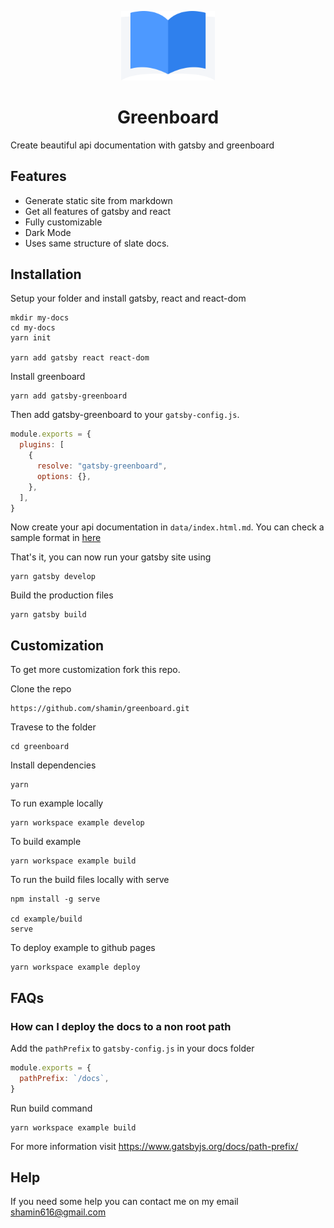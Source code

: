 <p align="center">
  <a href="https://greenboard.surge.sh">
    <img alt="Gatsby" src="./logo/logo.png" width="150" />
  </a>
</p>
<h1 align="center">
  Greenboard
</h1>

Create beautiful api documentation with gatsby and greenboard

## Features
- Generate static site from markdown
- Get all features of gatsby and react
- Fully customizable
- Dark Mode
- Uses same structure of slate docs.

## Installation

Setup your folder and install gatsby, react and react-dom
```shell
mkdir my-docs
cd my-docs
yarn init

yarn add gatsby react react-dom
```

Install greenboard
```shell
yarn add gatsby-greenboard
```


Then add gatsby-greenboard to your `gatsby-config.js`. 

```javascript
module.exports = {
  plugins: [
    {
      resolve: "gatsby-greenboard",
      options: {},
    },
  ],
}
```
Now create your api documentation in `data/index.html.md`. You can check a sample format in [here](./example/data/index.html.md)


That's it, you can now run your gatsby site using

```shell
yarn gatsby develop
```

Build the production files

```shell
yarn gatsby build
```


## Customization
To get more customization fork this repo.

Clone the repo
```shell
https://github.com/shamin/greenboard.git
```

Travese to the folder
```shell
cd greenboard
```

Install dependencies
```shell
yarn
```

To run example locally
```shell
yarn workspace example develop
```

To build example 
```shell
yarn workspace example build
```

To run the build files locally with serve
```shell
npm install -g serve

cd example/build
serve
```

To deploy example to github pages
```shell
yarn workspace example deploy
```

## FAQs
### How can I deploy the docs to a non root path
Add the `pathPrefix` to `gatsby-config.js` in your docs folder
```javascript
module.exports = {
  pathPrefix: `/docs`,
}
```
Run build command
```
yarn workspace example build
```
For more information visit https://www.gatsbyjs.org/docs/path-prefix/

## Help
If you need some help you can contact me on my email [shamin616@gmail.com](mailto:shamin616@gmail.com)
